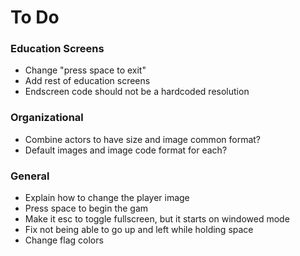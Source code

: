 # To Do

### Education Screens
* Change "press space to exit"
* Add rest of education screens
* Endscreen code should not be a hardcoded resolution

### Organizational
* Combine actors to have size and image common format?
* Default images and image code format for each?

### General
* Explain how to change the player image
* Press space to begin the gam
* Make it esc to toggle fullscreen, but it starts on windowed mode
* Fix not being able to go up and left while holding space
* Change flag colors
